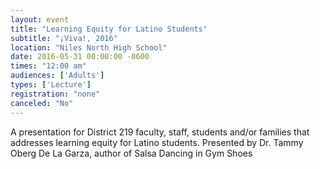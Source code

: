 ```yaml
---
layout: event
title: "Learning Equity for Latino Students"
subtitle: "¡Viva!, 2016"
location: "Niles North High School"
date: 2016-05-31 00:00:00 -0600
times: "12:00 am"
audiences: ['Adults']
types: ['Lecture']
registration: "none"
canceled: "No"
---
```

A presentation for District 219 faculty, staff, students and/or families that addresses learning equity for Latino students. Presented by Dr. Tammy Oberg De La Garza, author of Salsa Dancing in Gym Shoes
